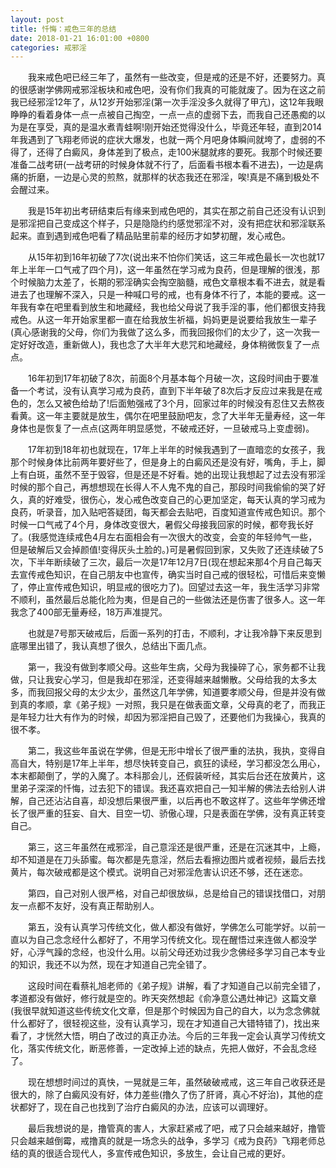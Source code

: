 ```yaml
---
layout: post
title: 忏悔：戒色三年的总结
date: 2018-01-21 16:01:00 +0800
categories: 戒邪淫
---
```


　　我来戒色吧已经三年了，虽然有一些改变，但是戒的还是不好，还要努力。真的很感谢学佛网戒邪淫板块和戒色吧，没有你们我真的可能就废了。因为在这之前我已经邪淫12年了，从12岁开始邪淫(第一次手淫没多久就得了甲亢)，这12年我眼睁睁的看着身体一点一点被自己掏空，一点一点的虚弱下去，而我自己还愚痴的以为是在享受，真的是温水煮青蛙啊!刚开始还觉得没什么，毕竟还年轻，直到2014年我遇到了飞翔老师说的症状大爆发，也就一两个月吧身体瞬间就垮了，虚弱的不得了，还得了白癜风，身体差到了极点，走100米腿就疼的要死。我那个时候还要准备二战考研(一战考研的时候身体就不行了，后面看书根本看不进去)，一边是病痛的折磨，一边是心灵的煎熬，就那样的状态我还在邪淫，唉!真是不痛到极处不会醒过来。
　　我是15年初出考研结束后有缘来到戒色吧的，其实在那之前自己还没有认识到是邪淫把自己变成这个样子，只是隐隐约约感觉邪淫不对，没有把症状和邪淫联系起来。直到遇到戒色吧看了精品贴里前辈的经历才如梦初醒，发心戒色。
　　从15年初到16年初破了7次(说出来不怕你们笑话，这三年戒色最长一次也就17年上半年一口气戒了四个月)，这一年虽然在学习戒为良药，但是理解的很浅，那个时候脑力太差了，长期的邪淫确实会掏空脑髓，戒色文章根本看不进去，就是看进去了也理解不深入，只是一种喊口号的戒，也有身体不行了，本能的要戒。这一年我有幸在吧里看到放生和地藏经，我也给父母说了我手淫的事，他们都很支持我戒色。从这一年开始家里都一直在给我放生祈福，妈妈更是说要给我放生一辈子(真心感谢我的父母，你们为我做了这么多，而我回报你们的太少了，这一次我一定好好改造，重新做人)，我也念了大半年大悲咒和地藏经，身体稍微恢复了一点点。
　　16年初到17年初破了8次，前面8个月基本每个月破一次，这段时间由于要准备一个考试，没有认真学习戒为良药，直到下半年破了8次后才反应过来我是在戒色的，怎么又被色给劫了!后面勉强戒了3个月，回家过年的时候没有忍住又去熬夜看黄。这一年主要就是放生，偶尔在吧里鼓励吧友，念了大半年无量寿经，这一年身体也是恢复了一点点(这两年明显感觉，不破戒还好，一旦破戒马上变虚弱)。
　　17年初到18年初也就现在，17年上半年的时候我遇到了一直暗恋的女孩子，我那个时候身体比前两年要好些了，但是身上的白癜风还是没有好，嘴角，手上，脚上有白斑，虽然不至于毁容，但是还是不好看。她的出现让我想起了过去没有邪淫时候的那个自己，再想想现在长得人不人鬼不鬼的自己，那段时间我偷偷的哭了好久，真的好难受，很伤心，发心戒色改变自己的心更加坚定，每天认真的学习戒为良药，听录音，加入贴吧答疑团，每天都会去贴吧，百度知道宣传戒色知识。那个时候一口气戒了4个月，身体改变很大，暑假父母接我回家的时候，都夸我长好了。(我感觉连续戒色4月左右面相会有一次很大的改变，会变的年轻帅气一些，但是破解后又会掉颜值!变得灰头土脸的。)可是暑假回到家，又失败了还连续破了5次，下半年断续破了三次，最后一次是17年12月7日(现在想起来那4个月自己每天去宣传戒色知识，在自己朋友中也宣传，确实当时自己戒的很轻松，可惜后来变懒了，停止宣传戒色知识，明显戒的很吃力了)。回望过去这一年，我生活学习非常不顺利，虽然最后总能化险为夷，但是自己的一些做法还是伤害了很多人。这一年我念了400部无量寿经，18万声准提咒。
　　也就是7号那天破戒后，后面一系列的打击，不顺利，才让我冷静下来反思到底哪里出错了，我认真想了很久，总结出下面几点。
　　第一，我没有做到孝顺父母。这些年生病，父母为我操碎了心，家务都不让我做，只让我安心学习，但是我却在邪淫，还变得越来越懒散。父母给我的太多太多，而我回报父母的太少太少，虽然这几年学佛，知道要孝顺父母，但是并没有做到真的孝顺，拿《弟子规》一对照，我只是在做表面文章，父母真的老了，而我正是年轻力壮大有作为的时候，却因为邪淫把自己毁了，还要他们为我操心，我真的很不孝。
　　第二，我这些年虽说在学佛，但是无形中增长了很严重的法执，我执，变得自高自大，特别是17年上半年，想尽快转变自己，疯狂的读经，学习都没怎么用心，本末都颠倒了，学的入魔了。本科那会儿，还假装听经，其实后台还在放黄片，这里弟子深深的忏悔，过去犯下的错误。我还喜欢把自己一知半解的佛法去给别人讲解，自己还沾沾自喜，却没想后果很严重，以后再也不敢这样了。这些年学佛还增长了很严重的狂妄、自大、目空一切、骄傲心理，只是表面在学佛，没有真正转变自己。
　　第三，这三年虽然在戒邪淫，自己意淫还是很严重，还是在沉迷其中，上瘾，却不知道是在刀头舔蜜。每次都是先意淫，然后去看擦边图片或者视频，最后去找黄片，每次破戒都是这个模式。说明自己对邪淫危害认识还不够，还在迷恋。
　　第四，自己对别人很严格，对自己却很放纵，总是给自己的错误找借口，对朋友一点都不友好，没有真正帮助别人。
　　第五，没有认真学习传统文化，做人都没有做好，学佛怎么可能学好。以前一直以为自己念念经什么都好了，不用学习传统文化。现在醒悟过来连做人都没学好，心浮气躁的念经，也没什么用。以前父母还劝过我少念佛经多学习自己本专业的知识，我还不以为然，现在才知道自己完全错了。
　　这段时间在看蔡礼旭老师的《弟子规》讲解，看了才知道自己以前完全错了，孝道都没有做好，修行就是空的。昨天突然想起《俞净意公遇灶神记》这篇文章(我很早就知道这些传统文化文章，但是那个时候因为自己的自大，以为念念佛就什么都好了，很轻视这些，没有认真学习，现在才知道自己大错特错了)，找出来看了，才恍然大悟，明白了改过的真正办法。今后的三年我一定会认真学习传统文化，落实传统文化，断恶修善，一定改掉上述的缺点，先把人做好，不会乱念经了。
　　现在想想时间过的真快，一晃就是三年，虽然破破戒戒，这三年自己收获还是很大的，除了白癜风没有好，体力差些(撸久了伤了肝肾，真心不好治)，其他的症状都好了，现在自己也找到了治疗白癜风的办法，应该可以调理好。
　　最后我想说的是，撸管真的害人，大家赶紧戒了吧，戒了只会越来越好，撸管只会越来越倒霉，戒撸真的就是一场念头的战争，多学习《戒为良药》飞翔老师总结的真的很适合现代人，多宣传戒色知识，多放生，会让自己戒的更好。